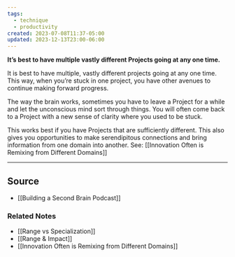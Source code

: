 ```yaml
---
tags:
  - technique
  - productivity
created: 2023-07-08T11:37-05:00
updated: 2023-12-13T23:00-06:00
---
```

**It’s best to have multiple vastly different Projects going at any one time.**

It is best to have multiple, vastly different projects going at any one time. This way, when you’re stuck in one project, you have other avenues to continue making forward progress.

The way the brain works, sometimes you have to leave a Project for a while and let the unconscious mind sort through things. You will often come back to a Project with a new sense of clarity where you used to be stuck.

This works best if you have Projects that are sufficiently different. This also gives you opportunities to make serendipitous connections and bring information from one domain into another. See: [[Innovation Often is Remixing from Different Domains]] 

---

## Source
- [[Building a Second Brain Podcast]]

### Related Notes
- [[Range vs Specialization]]
- [[Range & Impact]]
- [[Innovation Often is Remixing from Different Domains]]